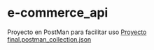 # e-commerce_api

Proyecto en PostMan para facilitar uso
[Proyecto final.postman_collection.json](https://github.com/dev-antonella/e-commerce_api/files/15144417/Proyecto.final.postman_collection.json)
